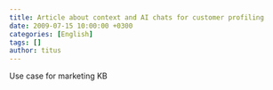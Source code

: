 ```yaml
---
title: Article about context and AI chats for customer profiling
date: 2009-07-15 10:00:00 +0300
categories: [English]
tags: []
author: titus
---
```


Use case for marketing KB